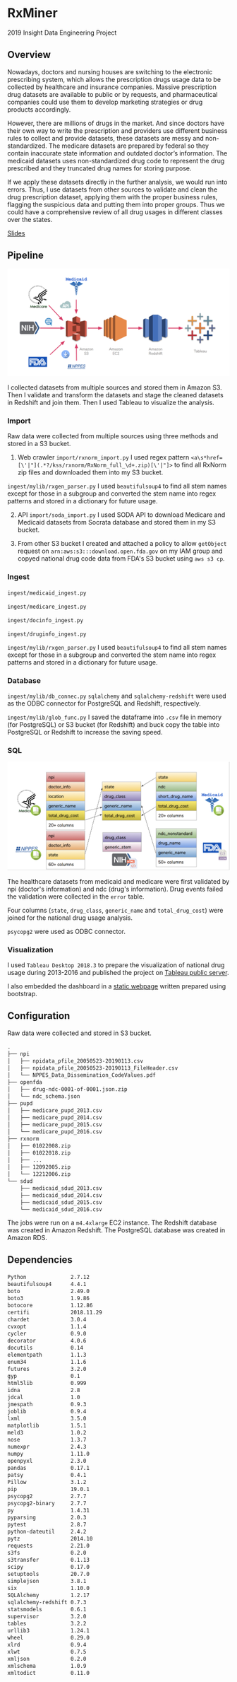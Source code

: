 # RxMiner
2019 Insight Data Engineering Project

## Overview
Nowadays, doctors and nursing houses are switching to the electronic prescribing system, which allows the prescription drugs usage data to be collected by healthcare and insurance companies. Massive prescription drug datasets are available to public or by requests, and pharmaceutical companies could use them to develop marketing strategies or drug products accordingly.

However, there are millions of drugs in the market. And since doctors have their own way to write the prescription and providers use different business rules to collect and provide datasets, these datasets are messy and non-standardized. The medicare datasets are prepared by federal so they contain inaccurate state information and outdated doctor’s information. The medicaid datasets uses non-standardized drug code to represent the drug prescribed and they truncated drug names for storing purpose.

If we apply these datasets directly in the further analysis, we would run into errors. Thus, I use datasets from other sources to validate and clean the drug prescription dataset, applying them with the proper business rules, flagging the suspicious data and putting them into proper groups. Thus we could have a comprehensive review of all drug usages in different classes over the states.

[Slides](https://docs.google.com/presentation/d/1z6SpBYRWqAIjsW7Khf0E44y8RqzUDVtGs8ziCrJ-xoA)

## Pipeline
![Pipeline](docs/pipeline.png)

I collected datasets from multiple sources and stored them in Amazon S3. Then I validate and transform the datasets and stage the cleaned datasets in Redshift and join them. Then I used Tableau to visualize the analysis.

### Import
Raw data were collected from multiple sources using three methods and stored in a S3 bucket.

1. Web crawler
`import/rxnorm_import.py`
I used regex pattern `<a\s*href=[\'|"](.*?/kss/rxnorm/RxNorm_full_\d+.zip)[\'|"]>` to find all RxNorm zip files and downloaded them into my S3 bucket.

`ingest/mylib/rxgen_parser.py`
I used `beautifulsoup4` to find all stem names except for those in a subgroup and converted the stem name into regex patterns and stored in a dictionary for future usage.

2. API
`import/soda_import.py`
I used SODA API to download Medicare and Medicaid datasets from Socrata database and stored them in my S3 bucket.

3. From other S3 bucket
I created and attached a policy to allow `getObject` request on `arn:aws:s3:::download.open.fda.gov` on my IAM group and copyed national drug code data from FDA's S3 bucket using `aws s3 cp`.

### Ingest
`ingest/medicaid_ingest.py`

`ingest/medicare_ingest.py`

`ingest/docinfo_ingest.py`

`ingest/druginfo_ingest.py`

`ingest/mylib/rxgen_parser.py`
I used `beautifulsoup4` to find all stem names except for those in a subgroup and converted the stem name into regex patterns and stored in a dictionary for future usage.

### Database
`ingest/mylib/db_connec.py`
`sqlalchemy` and `sqlalchemy-redshift` were used as the ODBC connector for PostgreSQL and Redshift, respectively.

`ingest/mylib/glob_func.py`
I saved the dataframe into `.csv` file in memory (for PostgreSQL) or S3 bucket (for Redshift) and buck copy the table into PostgreSQL or Redshift to increase the saving speed.

### SQL
![Schema Design](docs/schema.png)

The healthcare datasets from medicaid and medicare were first validated by npi (doctor's information) and ndc (drug's information). Drug events failed the validation were collected in the `error` table.

Four columns (`state`, `drug_class`, `generic_name` and `total_drug_cost`) were joined for the national drug usage analysis.

`psycopg2` were used as ODBC connector.

### Visualization
I used `Tableau Desktop 2018.3` to prepare the visualization of national drug usage during 2013-2016 and published the project on [Tableau public server](https://public.tableau.com/profile/runhan.yu#!/vizhome/rxminer2/Dashboard1).

I also embedded the dashboard in a [static webpage](http://rxminer.net) written prepared using bootstrap.

## Configuration
Raw data were collected and stored in S3 bucket.
```
.
├── npi
│   ├── npidata_pfile_20050523-20190113.csv
│   ├── npidata_pfile_20050523-20190113_FileHeader.csv
│   └── NPPES_Data_Dissemination_CodeValues.pdf
├── openfda
│   ├── drug-ndc-0001-of-0001.json.zip
│   └── ndc_schema.json
├── pupd
│   ├── medicare_pupd_2013.csv
│   ├── medicare_pupd_2014.csv
│   ├── medicare_pupd_2015.csv
│   └── medicare_pupd_2016.csv
├── rxnorm
│   ├── 01022008.zip
│   ├── 01022018.zip
│   ├── ...
│   ├── 12092005.zip
│   └── 12212006.zip
└── sdud
    ├── medicaid_sdud_2013.csv
    ├── medicaid_sdud_2014.csv
    ├── medicaid_sdud_2015.csv
    └── medicaid_sdud_2016.csv
```
The jobs were run on a `m4.4xlarge` EC2 instance.
The Redshift database was created in Amazon Redshift.
The PostgreSQL database was created in Amazon RDS.

## Dependencies
```
Python              2.7.12
beautifulsoup4      4.4.1
boto                2.49.0
boto3               1.9.86
botocore            1.12.86
certifi             2018.11.29
chardet             3.0.4
cvxopt              1.1.4
cycler              0.9.0
decorator           4.0.6
docutils            0.14
elementpath         1.1.3
enum34              1.1.6
futures             3.2.0
gyp                 0.1
html5lib            0.999
idna                2.8
jdcal               1.0
jmespath            0.9.3
joblib              0.9.4
lxml                3.5.0
matplotlib          1.5.1
meld3               1.0.2
nose                1.3.7
numexpr             2.4.3
numpy               1.11.0
openpyxl            2.3.0
pandas              0.17.1
patsy               0.4.1
Pillow              3.1.2
pip                 19.0.1
psycopg2            2.7.7
psycopg2-binary     2.7.7
py                  1.4.31
pyparsing           2.0.3
pytest              2.8.7
python-dateutil     2.4.2
pytz                2014.10
requests            2.21.0
s3fs                0.2.0
s3transfer          0.1.13
scipy               0.17.0
setuptools          20.7.0
simplejson          3.8.1
six                 1.10.0
SQLAlchemy          1.2.17
sqlalchemy-redshift 0.7.3
statsmodels         0.6.1
supervisor          3.2.0
tables              3.2.2
urllib3             1.24.1
wheel               0.29.0
xlrd                0.9.4
xlwt                0.7.5
xmljson             0.2.0
xmlschema           1.0.9
xmltodict           0.11.0
```